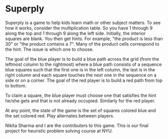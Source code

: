 # Superply

Superply is a game to help kids learn math or other subject matters. To see how it works, consider the multiplication table. So you have 1 through 9 along the top and 1 through 9 along the left side. Initially, the interior squares are blank. You then get hints. For example, "the product is less than 30" or "the product contains a 7". Many of the product cells correspond to the hint. The issue is which one to choose.

The goal of the blue player is to build a blue path across the grid (from the leftmost column to the rightmost) where a blue path consists of a sequence blue squares such that the first one is in the left column, the last is in the right column and each square touches the next one in the sequence on a side or on a corner. The goal of the red player is to build a red path from top to bottom.

To claim a square, the blue player must choose one that satisfies the hint he/she gets and that is not already occupied. Similarly for the red player.

At any point, the state of the game is the set of squares colored blue and the set colored red.
Play alternates between players.

Nikita Sharma and I are the contributers to this game. This is our final project for heuristic problem solving course at NYU.
